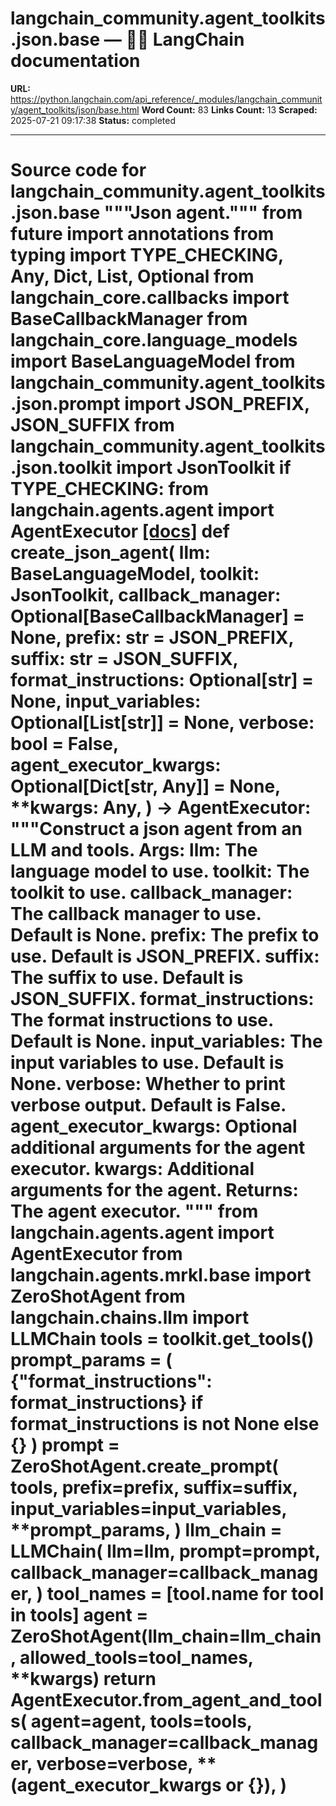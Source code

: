 # langchain_community.agent_toolkits.json.base — 🦜🔗 LangChain  documentation

**URL:** https://python.langchain.com/api_reference/_modules/langchain_community/agent_toolkits/json/base.html
**Word Count:** 83
**Links Count:** 13
**Scraped:** 2025-07-21 09:17:38
**Status:** completed

---

# Source code for langchain\_community.agent\_toolkits.json.base               """Json agent."""          from __future__ import annotations          from typing import TYPE_CHECKING, Any, Dict, List, Optional          from langchain_core.callbacks import BaseCallbackManager     from langchain_core.language_models import BaseLanguageModel          from langchain_community.agent_toolkits.json.prompt import JSON_PREFIX, JSON_SUFFIX     from langchain_community.agent_toolkits.json.toolkit import JsonToolkit          if TYPE_CHECKING:         from langchain.agents.agent import AgentExecutor                              [[docs]](https://python.langchain.com/api_reference/community/agent_toolkits/langchain_community.agent_toolkits.json.base.create_json_agent.html#langchain_community.agent_toolkits.json.base.create_json_agent)     def create_json_agent(         llm: BaseLanguageModel,         toolkit: JsonToolkit,         callback_manager: Optional[BaseCallbackManager] = None,         prefix: str = JSON_PREFIX,         suffix: str = JSON_SUFFIX,         format_instructions: Optional[str] = None,         input_variables: Optional[List[str]] = None,         verbose: bool = False,         agent_executor_kwargs: Optional[Dict[str, Any]] = None,         **kwargs: Any,     ) -> AgentExecutor:         """Construct a json agent from an LLM and tools.              Args:             llm: The language model to use.             toolkit: The toolkit to use.             callback_manager: The callback manager to use. Default is None.             prefix: The prefix to use. Default is JSON_PREFIX.             suffix: The suffix to use. Default is JSON_SUFFIX.             format_instructions: The format instructions to use. Default is None.             input_variables: The input variables to use. Default is None.             verbose: Whether to print verbose output. Default is False.             agent_executor_kwargs: Optional additional arguments for the agent executor.             kwargs: Additional arguments for the agent.              Returns:             The agent executor.         """         from langchain.agents.agent import AgentExecutor         from langchain.agents.mrkl.base import ZeroShotAgent         from langchain.chains.llm import LLMChain              tools = toolkit.get_tools()         prompt_params = (             {"format_instructions": format_instructions}             if format_instructions is not None             else {}         )         prompt = ZeroShotAgent.create_prompt(             tools,             prefix=prefix,             suffix=suffix,             input_variables=input_variables,             **prompt_params,         )         llm_chain = LLMChain(             llm=llm,             prompt=prompt,             callback_manager=callback_manager,         )         tool_names = [tool.name for tool in tools]         agent = ZeroShotAgent(llm_chain=llm_chain, allowed_tools=tool_names, **kwargs)         return AgentExecutor.from_agent_and_tools(             agent=agent,             tools=tools,             callback_manager=callback_manager,             verbose=verbose,             **(agent_executor_kwargs or {}),         )